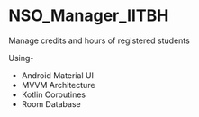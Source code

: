 # NSO_Manager_IITBH
Manage credits and hours of registered students

Using-
- Android Material UI
- MVVM Architecture
- Kotlin Coroutines
- Room Database

